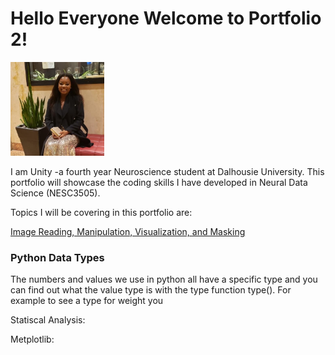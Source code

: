 # Hello Everyone Welcome to Portfolio 2!


<img src = "125075284_10225012184590716_8293133638532373443_n.jpg" width=150>


I am Unity -a fourth year Neuroscience student at Dalhousie University. This portfolio will showcase the coding skills I have developed in Neural Data Science (NESC3505). 

Topics I will be covering in this portfolio are:

[Image Reading, Manipulation, Visualization, and Masking](image_manipulation.md)






### Python Data Types

The numbers and values we use in python all have a specific type and you can find out what the value type is with the type function type(). For example to see a type for weight you  

Statiscal Analysis:

Metplotlib:
